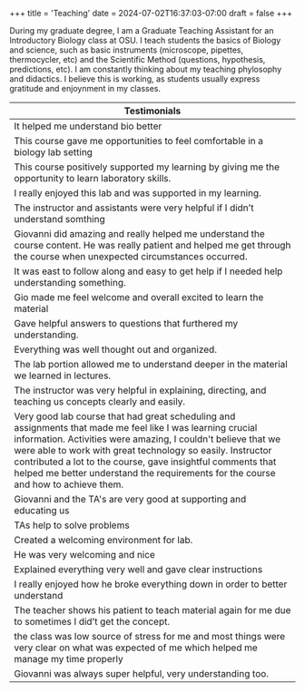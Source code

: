 +++
title = 'Teaching'
date = 2024-07-02T16:37:03-07:00
draft = false
+++

During my graduate degree, I am a Graduate Teaching Assistant for an Introductory Biology class at OSU. I teach students the basics of Biology and science, such as basic instruments (microscope, pipettes, thermocycler, etc) and the Scientific Method (questions, hypothesis, predictions, etc). I am constantly thinking about my teaching phylosophy and didactics. I believe this is working, as students usually express gratitude and enjoynment in my classes.

| Testimonials | 
| --- | 
| It helped me understand bio better |
| This course gave me opportunities to feel comfortable in a biology lab setting |
| This course positively supported my learning by giving me the opportunity to learn laboratory skills. |
| I really enjoyed this lab and was supported in my learning. |
| The instructor and assistants were very helpful if I didn’t understand somthing |
| Giovanni did amazing and really helped me understand the course content. He was really patient and helped me get through the course when unexpected circumstances occurred. |
| It was east to follow along and easy to get help if I needed help understanding something. |
| Gio made me feel welcome and overall excited to learn the material |
| Gave helpful answers to questions that furthered my understanding. |
| Everything was well thought out and organized. |
| The lab portion allowed me to understand deeper in the material we learned in lectures. |
| The instructor was very helpful in explaining, directing, and teaching us concepts clearly and easily. |
| Very good lab course that had great scheduling and assignments that made me feel like I was learning crucial information. Activities were amazing, I couldn't believe that we were able to work with great technology so easily. Instructor contributed a lot to the course, gave insightful comments that helped me better understand the requirements for the course and how to achieve them. |
| Giovanni and the TA's are very good at supporting and educating us |
| TAs help to solve problems |
| Created a welcoming environment for lab. |
| He was very welcoming and nice |
| Explained everything very well and gave clear instructions |
| I really enjoyed how he broke everything down in order to better understand |
| The teacher shows his patient to teach material again for me due to sometimes I did’t get the concept. |
| the class was low source of stress for me and most things were very clear on what was expected of me which helped me manage my time properly |
| Giovanni was always super helpful, very understanding too. |
